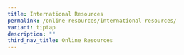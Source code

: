 ```yaml
---
title: International Resources
permalink: /online-resources/international-resources/
variant: tiptap
description: ""
third_nav_title: Online Resources
---
```

